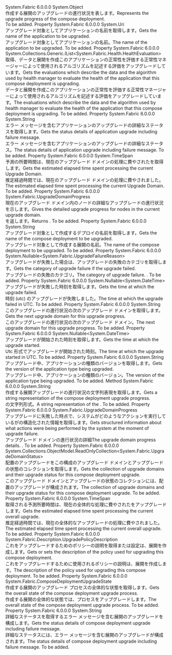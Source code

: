 <Type Name="ComposeDeploymentUpgradeProgress" FullName="System.Fabric.ComposeDeploymentUpgradeProgress">
  <TypeSignature Language="C#" Value="public sealed class ComposeDeploymentUpgradeProgress" />
  <TypeSignature Language="ILAsm" Value=".class public auto ansi sealed beforefieldinit ComposeDeploymentUpgradeProgress extends System.Object" />
  <TypeSignature Language="DocId" Value="T:System.Fabric.ComposeDeploymentUpgradeProgress" />
  <TypeSignature Language="VB.NET" Value="Public NotInheritable Class ComposeDeploymentUpgradeProgress" />
  <TypeSignature Language="F#" Value="type ComposeDeploymentUpgradeProgress = class" />
  <AssemblyInfo>
    <AssemblyName>System.Fabric</AssemblyName>
    <AssemblyVersion>6.0.0.0</AssemblyVersion>
  </AssemblyInfo>
  <Base>
    <BaseTypeName>System.Object</BaseTypeName>
  </Base>
  <Interfaces />
  <Docs>
    <summary>
      <para>
            <span data-ttu-id="bd7c5-101">作成する展開のアップグレードの進行状況を表します。</span><span class="sxs-lookup"><span data-stu-id="bd7c5-101">Represents the upgrade progress of the compose deployment.</span></span>
            </para>
    </summary>
    <remarks>To be added.</remarks>
  </Docs>
  <Members>
    <Member MemberName="ApplicationName">
      <MemberSignature Language="C#" Value="public Uri ApplicationName { get; }" />
      <MemberSignature Language="ILAsm" Value=".property instance class System.Uri ApplicationName" />
      <MemberSignature Language="DocId" Value="P:System.Fabric.ComposeDeploymentUpgradeProgress.ApplicationName" />
      <MemberSignature Language="VB.NET" Value="Public ReadOnly Property ApplicationName As Uri" />
      <MemberSignature Language="F#" Value="member this.ApplicationName : Uri" Usage="System.Fabric.ComposeDeploymentUpgradeProgress.ApplicationName" />
      <MemberType>Property</MemberType>
      <AssemblyInfo>
        <AssemblyName>System.Fabric</AssemblyName>
        <AssemblyVersion>6.0.0.0</AssemblyVersion>
      </AssemblyInfo>
      <ReturnValue>
        <ReturnType>System.Uri</ReturnType>
      </ReturnValue>
      <Docs>
        <summary>
          <para><span data-ttu-id="bd7c5-102">アップグレード対象としてアプリケーションの名前を取得します。</span><span class="sxs-lookup"><span data-stu-id="bd7c5-102">Gets the name of the application to be upgraded.</span></span></para>
        </summary>
        <value>
          <para><span data-ttu-id="bd7c5-103">アップグレード対象としてアプリケーションの名前。</span><span class="sxs-lookup"><span data-stu-id="bd7c5-103">The name of the application to be upgraded.</span></span></para>
        </value>
        <remarks>To be added.</remarks>
      </Docs>
    </Member>
    <Member MemberName="ApplicationUnhealthyEvaluations">
      <MemberSignature Language="C#" Value="public System.Collections.Generic.IList&lt;System.Fabric.Health.HealthEvaluation&gt; ApplicationUnhealthyEvaluations { get; }" />
      <MemberSignature Language="ILAsm" Value=".property instance class System.Collections.Generic.IList`1&lt;class System.Fabric.Health.HealthEvaluation&gt; ApplicationUnhealthyEvaluations" />
      <MemberSignature Language="DocId" Value="P:System.Fabric.ComposeDeploymentUpgradeProgress.ApplicationUnhealthyEvaluations" />
      <MemberSignature Language="VB.NET" Value="Public ReadOnly Property ApplicationUnhealthyEvaluations As IList(Of HealthEvaluation)" />
      <MemberSignature Language="F#" Value="member this.ApplicationUnhealthyEvaluations : System.Collections.Generic.IList&lt;System.Fabric.Health.HealthEvaluation&gt;" Usage="System.Fabric.ComposeDeploymentUpgradeProgress.ApplicationUnhealthyEvaluations" />
      <MemberType>Property</MemberType>
      <AssemblyInfo>
        <AssemblyName>System.Fabric</AssemblyName>
        <AssemblyVersion>6.0.0.0</AssemblyVersion>
      </AssemblyInfo>
      <ReturnValue>
        <ReturnType>System.Collections.Generic.IList&lt;System.Fabric.Health.HealthEvaluation&gt;</ReturnType>
      </ReturnValue>
      <Docs>
        <summary>
          <para><span data-ttu-id="bd7c5-104">取得、データと展開を作成このアプリケーションの正常性を評価する正常性マネージャーによって使用されるアルゴリズムを記述する評価をアップグレードしています。</span><span class="sxs-lookup"><span data-stu-id="bd7c5-104">Gets the evaluations which describe the data and the algorithm used by health manager to evaluate the health of the application that this compose deployment is upgrading.</span></span> </para>
        </summary>
        <value>
          <para><span data-ttu-id="bd7c5-105">データと展開を作成このアプリケーションの正常性を評価する正常性マネージャーによって使用されるアルゴリズムを記述する評価をアップグレードしています。</span><span class="sxs-lookup"><span data-stu-id="bd7c5-105">The evaluations which describe the data and the algorithm used by health manager to evaluate the health of the application that this compose deployment is upgrading.</span></span></para>
        </value>
        <remarks>To be added.</remarks>
      </Docs>
    </Member>
    <Member MemberName="ApplicationUpgradeStatusDetails">
      <MemberSignature Language="C#" Value="public string ApplicationUpgradeStatusDetails { get; }" />
      <MemberSignature Language="ILAsm" Value=".property instance string ApplicationUpgradeStatusDetails" />
      <MemberSignature Language="DocId" Value="P:System.Fabric.ComposeDeploymentUpgradeProgress.ApplicationUpgradeStatusDetails" />
      <MemberSignature Language="VB.NET" Value="Public ReadOnly Property ApplicationUpgradeStatusDetails As String" />
      <MemberSignature Language="F#" Value="member this.ApplicationUpgradeStatusDetails : string" Usage="System.Fabric.ComposeDeploymentUpgradeProgress.ApplicationUpgradeStatusDetails" />
      <MemberType>Property</MemberType>
      <AssemblyInfo>
        <AssemblyName>System.Fabric</AssemblyName>
        <AssemblyVersion>6.0.0.0</AssemblyVersion>
      </AssemblyInfo>
      <ReturnValue>
        <ReturnType>System.String</ReturnType>
      </ReturnValue>
      <Docs>
        <summary>
          <para><span data-ttu-id="bd7c5-106">エラー メッセージを含むアプリケーションのアップグレードの詳細なステータスを取得します。</span><span class="sxs-lookup"><span data-stu-id="bd7c5-106">Gets the status details of application upgrade including failure message.</span></span> </para>
        </summary>
        <value>
          <para><span data-ttu-id="bd7c5-107">エラー メッセージを含むアプリケーションのアップグレードの詳細なステータス。</span><span class="sxs-lookup"><span data-stu-id="bd7c5-107">The status details of application upgrade including failure message.</span></span></para>
        </value>
        <remarks>To be added.</remarks>
      </Docs>
    </Member>
    <Member MemberName="CurrentUpgradeDomainDuration">
      <MemberSignature Language="C#" Value="public TimeSpan CurrentUpgradeDomainDuration { get; }" />
      <MemberSignature Language="ILAsm" Value=".property instance valuetype System.TimeSpan CurrentUpgradeDomainDuration" />
      <MemberSignature Language="DocId" Value="P:System.Fabric.ComposeDeploymentUpgradeProgress.CurrentUpgradeDomainDuration" />
      <MemberSignature Language="VB.NET" Value="Public ReadOnly Property CurrentUpgradeDomainDuration As TimeSpan" />
      <MemberSignature Language="F#" Value="member this.CurrentUpgradeDomainDuration : TimeSpan" Usage="System.Fabric.ComposeDeploymentUpgradeProgress.CurrentUpgradeDomainDuration" />
      <MemberType>Property</MemberType>
      <AssemblyInfo>
        <AssemblyName>System.Fabric</AssemblyName>
        <AssemblyVersion>6.0.0.0</AssemblyVersion>
      </AssemblyInfo>
      <ReturnValue>
        <ReturnType>System.TimeSpan</ReturnType>
      </ReturnValue>
      <Docs>
        <summary>
          <para><span data-ttu-id="bd7c5-108">予測の所要時間は、現在のアップグレード ドメインの処理に費やされたを取得します。</span><span class="sxs-lookup"><span data-stu-id="bd7c5-108">Gets the estimated elapsed time spent processing the current Upgrade Domain.</span></span></para>
        </summary>
        <value>
          <para><span data-ttu-id="bd7c5-109">推定経過時間では、現在のアップグレード ドメインの処理に費やされました。</span><span class="sxs-lookup"><span data-stu-id="bd7c5-109">The estimated elapsed time spent processing the current Upgrade Domain.</span></span></para>
        </value>
        <remarks>To be added.</remarks>
      </Docs>
    </Member>
    <Member MemberName="CurrentUpgradeDomainProgress">
      <MemberSignature Language="C#" Value="public System.Fabric.UpgradeDomainProgress CurrentUpgradeDomainProgress { get; }" />
      <MemberSignature Language="ILAsm" Value=".property instance class System.Fabric.UpgradeDomainProgress CurrentUpgradeDomainProgress" />
      <MemberSignature Language="DocId" Value="P:System.Fabric.ComposeDeploymentUpgradeProgress.CurrentUpgradeDomainProgress" />
      <MemberSignature Language="VB.NET" Value="Public ReadOnly Property CurrentUpgradeDomainProgress As UpgradeDomainProgress" />
      <MemberSignature Language="F#" Value="member this.CurrentUpgradeDomainProgress : System.Fabric.UpgradeDomainProgress" Usage="System.Fabric.ComposeDeploymentUpgradeProgress.CurrentUpgradeDomainProgress" />
      <MemberType>Property</MemberType>
      <AssemblyInfo>
        <AssemblyName>System.Fabric</AssemblyName>
        <AssemblyVersion>6.0.0.0</AssemblyVersion>
      </AssemblyInfo>
      <ReturnValue>
        <ReturnType>System.Fabric.UpgradeDomainProgress</ReturnType>
      </ReturnValue>
      <Docs>
        <summary>
          <para><span data-ttu-id="bd7c5-110">現在のアップグレード ドメイン内のノードの詳細なアップグレードの進行状況を示します。</span><span class="sxs-lookup"><span data-stu-id="bd7c5-110">Gives the detailed upgrade progress for nodes in the current upgrade domain.</span></span></para>
        </summary>
        <value>
          <para><span data-ttu-id="bd7c5-111"><see cref="T:System.Fabric.UpgradeDomainProgress" /> を返します。</span><span class="sxs-lookup"><span data-stu-id="bd7c5-111">Returns <see cref="T:System.Fabric.UpgradeDomainProgress" />.</span></span></para>
        </value>
        <remarks>To be added.</remarks>
      </Docs>
    </Member>
    <Member MemberName="DeploymentName">
      <MemberSignature Language="C#" Value="public string DeploymentName { get; }" />
      <MemberSignature Language="ILAsm" Value=".property instance string DeploymentName" />
      <MemberSignature Language="DocId" Value="P:System.Fabric.ComposeDeploymentUpgradeProgress.DeploymentName" />
      <MemberSignature Language="VB.NET" Value="Public ReadOnly Property DeploymentName As String" />
      <MemberSignature Language="F#" Value="member this.DeploymentName : string" Usage="System.Fabric.ComposeDeploymentUpgradeProgress.DeploymentName" />
      <MemberType>Property</MemberType>
      <AssemblyInfo>
        <AssemblyName>System.Fabric</AssemblyName>
        <AssemblyVersion>6.0.0.0</AssemblyVersion>
      </AssemblyInfo>
      <ReturnValue>
        <ReturnType>System.String</ReturnType>
      </ReturnValue>
      <Docs>
        <summary>
          <para><span data-ttu-id="bd7c5-112">アップグレード対象として作成するデプロイの名前を取得します。</span><span class="sxs-lookup"><span data-stu-id="bd7c5-112">Gets the name of the compose deployment to be upgraded.</span></span></para>
        </summary>
        <value>
          <para><span data-ttu-id="bd7c5-113">アップグレード対象として作成する展開の名前。</span><span class="sxs-lookup"><span data-stu-id="bd7c5-113">The name of the compose deployment to be upgraded.</span></span></para>
        </value>
        <remarks>To be added.</remarks>
      </Docs>
    </Member>
    <Member MemberName="FailureReason">
      <MemberSignature Language="C#" Value="public Nullable&lt;System.Fabric.UpgradeFailureReason&gt; FailureReason { get; }" />
      <MemberSignature Language="ILAsm" Value=".property instance valuetype System.Nullable`1&lt;valuetype System.Fabric.UpgradeFailureReason&gt; FailureReason" />
      <MemberSignature Language="DocId" Value="P:System.Fabric.ComposeDeploymentUpgradeProgress.FailureReason" />
      <MemberSignature Language="VB.NET" Value="Public ReadOnly Property FailureReason As Nullable(Of UpgradeFailureReason)" />
      <MemberSignature Language="F#" Value="member this.FailureReason : Nullable&lt;System.Fabric.UpgradeFailureReason&gt;" Usage="System.Fabric.ComposeDeploymentUpgradeProgress.FailureReason" />
      <MemberType>Property</MemberType>
      <AssemblyInfo>
        <AssemblyName>System.Fabric</AssemblyName>
        <AssemblyVersion>6.0.0.0</AssemblyVersion>
      </AssemblyInfo>
      <ReturnValue>
        <ReturnType>System.Nullable&lt;System.Fabric.UpgradeFailureReason&gt;</ReturnType>
      </ReturnValue>
      <Docs>
        <summary>
          <para>
            <span data-ttu-id="bd7c5-114">アップグレードが失敗した場合は、アップグレードの失敗のカテゴリを取得します。</span><span class="sxs-lookup"><span data-stu-id="bd7c5-114">Gets the category of upgrade failure if the upgrade failed.</span></span>
            </para>
        </summary>
        <value>
          <para><span data-ttu-id="bd7c5-115">アップグレードの失敗のカテゴリ。</span><span class="sxs-lookup"><span data-stu-id="bd7c5-115">The category of upgrade failure.</span></span> <span data-ttu-id="bd7c5-116"><see cref="T:System.Fabric.UpgradeFailureReason" /></span><span class="sxs-lookup"><span data-stu-id="bd7c5-116"><see cref="T:System.Fabric.UpgradeFailureReason" />.</span></span></para>
        </value>
        <remarks>To be added.</remarks>
      </Docs>
    </Member>
    <Member MemberName="FailureTimestampUtc">
      <MemberSignature Language="C#" Value="public Nullable&lt;DateTime&gt; FailureTimestampUtc { get; }" />
      <MemberSignature Language="ILAsm" Value=".property instance valuetype System.Nullable`1&lt;valuetype System.DateTime&gt; FailureTimestampUtc" />
      <MemberSignature Language="DocId" Value="P:System.Fabric.ComposeDeploymentUpgradeProgress.FailureTimestampUtc" />
      <MemberSignature Language="VB.NET" Value="Public ReadOnly Property FailureTimestampUtc As Nullable(Of DateTime)" />
      <MemberSignature Language="F#" Value="member this.FailureTimestampUtc : Nullable&lt;DateTime&gt;" Usage="System.Fabric.ComposeDeploymentUpgradeProgress.FailureTimestampUtc" />
      <MemberType>Property</MemberType>
      <AssemblyInfo>
        <AssemblyName>System.Fabric</AssemblyName>
        <AssemblyVersion>6.0.0.0</AssemblyVersion>
      </AssemblyInfo>
      <ReturnValue>
        <ReturnType>System.Nullable&lt;System.DateTime&gt;</ReturnType>
      </ReturnValue>
      <Docs>
        <summary>
          <para>
            <span data-ttu-id="bd7c5-117">アップグレードが失敗した時刻を取得します。</span><span class="sxs-lookup"><span data-stu-id="bd7c5-117">Gets the time at which the upgrade failed.</span></span>
            </para>
        </summary>
        <value>
          <para><span data-ttu-id="bd7c5-118">時刻 (utc) のアップグレードが失敗しました。</span><span class="sxs-lookup"><span data-stu-id="bd7c5-118">The time at which the upgrade failed in UTC.</span></span></para>
        </value>
        <remarks>To be added.</remarks>
      </Docs>
    </Member>
    <Member MemberName="NextUpgradeDomain">
      <MemberSignature Language="C#" Value="public string NextUpgradeDomain { get; }" />
      <MemberSignature Language="ILAsm" Value=".property instance string NextUpgradeDomain" />
      <MemberSignature Language="DocId" Value="P:System.Fabric.ComposeDeploymentUpgradeProgress.NextUpgradeDomain" />
      <MemberSignature Language="VB.NET" Value="Public ReadOnly Property NextUpgradeDomain As String" />
      <MemberSignature Language="F#" Value="member this.NextUpgradeDomain : string" Usage="System.Fabric.ComposeDeploymentUpgradeProgress.NextUpgradeDomain" />
      <MemberType>Property</MemberType>
      <AssemblyInfo>
        <AssemblyName>System.Fabric</AssemblyName>
        <AssemblyVersion>6.0.0.0</AssemblyVersion>
      </AssemblyInfo>
      <ReturnValue>
        <ReturnType>System.String</ReturnType>
      </ReturnValue>
      <Docs>
        <summary>
          <para><span data-ttu-id="bd7c5-119">このアップグレードの進行状況の次のアップグレード ドメインを取得します。</span><span class="sxs-lookup"><span data-stu-id="bd7c5-119">Gets the next upgrade domain for this upgrade progress.</span></span></para>
        </summary>
        <value>
          <para><span data-ttu-id="bd7c5-120">このアップグレードの進行状況の次のアップグレード ドメイン。</span><span class="sxs-lookup"><span data-stu-id="bd7c5-120">The next upgrade domain for this upgrade progress.</span></span></para>
        </value>
        <remarks>To be added.</remarks>
      </Docs>
    </Member>
    <Member MemberName="StartTimestampUtc">
      <MemberSignature Language="C#" Value="public Nullable&lt;DateTime&gt; StartTimestampUtc { get; }" />
      <MemberSignature Language="ILAsm" Value=".property instance valuetype System.Nullable`1&lt;valuetype System.DateTime&gt; StartTimestampUtc" />
      <MemberSignature Language="DocId" Value="P:System.Fabric.ComposeDeploymentUpgradeProgress.StartTimestampUtc" />
      <MemberSignature Language="VB.NET" Value="Public ReadOnly Property StartTimestampUtc As Nullable(Of DateTime)" />
      <MemberSignature Language="F#" Value="member this.StartTimestampUtc : Nullable&lt;DateTime&gt;" Usage="System.Fabric.ComposeDeploymentUpgradeProgress.StartTimestampUtc" />
      <MemberType>Property</MemberType>
      <AssemblyInfo>
        <AssemblyName>System.Fabric</AssemblyName>
        <AssemblyVersion>6.0.0.0</AssemblyVersion>
      </AssemblyInfo>
      <ReturnValue>
        <ReturnType>System.Nullable&lt;System.DateTime&gt;</ReturnType>
      </ReturnValue>
      <Docs>
        <summary>
          <para>
            <span data-ttu-id="bd7c5-121">アップグレードが開始された時刻を取得します。</span><span class="sxs-lookup"><span data-stu-id="bd7c5-121">Gets the time at which the upgrade started.</span></span>
            </para>
        </summary>
        <value>
          <para><span data-ttu-id="bd7c5-122">Utc 形式でアップグレードが開始された時刻。</span><span class="sxs-lookup"><span data-stu-id="bd7c5-122">The time at which the upgrade started in UTC.</span></span></para>
        </value>
        <remarks>To be added.</remarks>
      </Docs>
    </Member>
    <Member MemberName="TargetApplicationTypeVersion">
      <MemberSignature Language="C#" Value="public string TargetApplicationTypeVersion { get; }" />
      <MemberSignature Language="ILAsm" Value=".property instance string TargetApplicationTypeVersion" />
      <MemberSignature Language="DocId" Value="P:System.Fabric.ComposeDeploymentUpgradeProgress.TargetApplicationTypeVersion" />
      <MemberSignature Language="VB.NET" Value="Public ReadOnly Property TargetApplicationTypeVersion As String" />
      <MemberSignature Language="F#" Value="member this.TargetApplicationTypeVersion : string" Usage="System.Fabric.ComposeDeploymentUpgradeProgress.TargetApplicationTypeVersion" />
      <MemberType>Property</MemberType>
      <AssemblyInfo>
        <AssemblyName>System.Fabric</AssemblyName>
        <AssemblyVersion>6.0.0.0</AssemblyVersion>
      </AssemblyInfo>
      <ReturnValue>
        <ReturnType>System.String</ReturnType>
      </ReturnValue>
      <Docs>
        <summary>
          <para><span data-ttu-id="bd7c5-123">アップグレード中、アプリケーションの種類のバージョンを取得します。</span><span class="sxs-lookup"><span data-stu-id="bd7c5-123">Gets the version of the application type being upgraded.</span></span></para>
        </summary>
        <value>
          <para><span data-ttu-id="bd7c5-124">アップグレード中、アプリケーションの種類のバージョン。</span><span class="sxs-lookup"><span data-stu-id="bd7c5-124">The version of the application type being upgraded.</span></span></para>
        </value>
        <remarks>To be added.</remarks>
      </Docs>
    </Member>
    <Member MemberName="ToString">
      <MemberSignature Language="C#" Value="public override string ToString ();" />
      <MemberSignature Language="ILAsm" Value=".method public hidebysig virtual instance string ToString() cil managed" />
      <MemberSignature Language="DocId" Value="M:System.Fabric.ComposeDeploymentUpgradeProgress.ToString" />
      <MemberSignature Language="VB.NET" Value="Public Overrides Function ToString () As String" />
      <MemberSignature Language="F#" Value="override this.ToString : unit -&gt; string" Usage="composeDeploymentUpgradeProgress.ToString " />
      <MemberType>Method</MemberType>
      <AssemblyInfo>
        <AssemblyName>System.Fabric</AssemblyName>
        <AssemblyVersion>6.0.0.0</AssemblyVersion>
      </AssemblyInfo>
      <ReturnValue>
        <ReturnType>System.String</ReturnType>
      </ReturnValue>
      <Parameters />
      <Docs>
        <summary>
            <span data-ttu-id="bd7c5-125">作成する展開アップグレードの進行状況の文字列表現を取得します。</span><span class="sxs-lookup"><span data-stu-id="bd7c5-125">Gets a string representation of the compose deployment upgrade progress.</span></span>
            </summary>
        <returns><span data-ttu-id="bd7c5-126"><see cref="T:System.Fabric.ComposeDeploymentUpgradeProgress" /> の文字列形式。</span><span class="sxs-lookup"><span data-stu-id="bd7c5-126">A string representation of the <see cref="T:System.Fabric.ComposeDeploymentUpgradeProgress" />.</span></span></returns>
        <remarks>To be added.</remarks>
      </Docs>
    </Member>
    <Member MemberName="UpgradeDomainProgressAtFailure">
      <MemberSignature Language="C#" Value="public System.Fabric.UpgradeDomainProgress UpgradeDomainProgressAtFailure { get; }" />
      <MemberSignature Language="ILAsm" Value=".property instance class System.Fabric.UpgradeDomainProgress UpgradeDomainProgressAtFailure" />
      <MemberSignature Language="DocId" Value="P:System.Fabric.ComposeDeploymentUpgradeProgress.UpgradeDomainProgressAtFailure" />
      <MemberSignature Language="VB.NET" Value="Public ReadOnly Property UpgradeDomainProgressAtFailure As UpgradeDomainProgress" />
      <MemberSignature Language="F#" Value="member this.UpgradeDomainProgressAtFailure : System.Fabric.UpgradeDomainProgress" Usage="System.Fabric.ComposeDeploymentUpgradeProgress.UpgradeDomainProgressAtFailure" />
      <MemberType>Property</MemberType>
      <AssemblyInfo>
        <AssemblyName>System.Fabric</AssemblyName>
        <AssemblyVersion>6.0.0.0</AssemblyVersion>
      </AssemblyInfo>
      <ReturnValue>
        <ReturnType>System.Fabric.UpgradeDomainProgress</ReturnType>
      </ReturnValue>
      <Docs>
        <summary>
          <para>
            <span data-ttu-id="bd7c5-127">アップグレードに失敗した時点で、システムがどのようなアクションを実行しているがの構造化された情報を取得します。</span><span class="sxs-lookup"><span data-stu-id="bd7c5-127">Gets structured information about what actions were being performed by the system at the moment of upgrade failure.</span></span>
            </para>
        </summary>
        <value>
          <para><span data-ttu-id="bd7c5-128">アップグレード ドメインの進行状況の詳細</span><span class="sxs-lookup"><span data-stu-id="bd7c5-128">The upgrade domain progress details.</span></span> <span data-ttu-id="bd7c5-129"><see cref="T:System.Fabric.UpgradeDomainProgress" /></span><span class="sxs-lookup"><span data-stu-id="bd7c5-129"><see cref="T:System.Fabric.UpgradeDomainProgress" />.</span></span></para>
        </value>
        <remarks>To be added.</remarks>
      </Docs>
    </Member>
    <Member MemberName="UpgradeDomains">
      <MemberSignature Language="C#" Value="public System.Collections.ObjectModel.ReadOnlyCollection&lt;System.Fabric.UpgradeDomainStatus&gt; UpgradeDomains { get; }" />
      <MemberSignature Language="ILAsm" Value=".property instance class System.Collections.ObjectModel.ReadOnlyCollection`1&lt;class System.Fabric.UpgradeDomainStatus&gt; UpgradeDomains" />
      <MemberSignature Language="DocId" Value="P:System.Fabric.ComposeDeploymentUpgradeProgress.UpgradeDomains" />
      <MemberSignature Language="VB.NET" Value="Public ReadOnly Property UpgradeDomains As ReadOnlyCollection(Of UpgradeDomainStatus)" />
      <MemberSignature Language="F#" Value="member this.UpgradeDomains : System.Collections.ObjectModel.ReadOnlyCollection&lt;System.Fabric.UpgradeDomainStatus&gt;" Usage="System.Fabric.ComposeDeploymentUpgradeProgress.UpgradeDomains" />
      <MemberType>Property</MemberType>
      <AssemblyInfo>
        <AssemblyName>System.Fabric</AssemblyName>
        <AssemblyVersion>6.0.0.0</AssemblyVersion>
      </AssemblyInfo>
      <ReturnValue>
        <ReturnType>System.Collections.ObjectModel.ReadOnlyCollection&lt;System.Fabric.UpgradeDomainStatus&gt;</ReturnType>
      </ReturnValue>
      <Docs>
        <summary>
          <para><span data-ttu-id="bd7c5-130">配置のアップグレードをこの構成のアップグレード ドメインとアップグレードの状態のコレクションを取得します。</span><span class="sxs-lookup"><span data-stu-id="bd7c5-130">Gets the collection of upgrade domains and their upgrade status for this compose deployment upgrade.</span></span></para>
        </summary>
        <value>
          <para><span data-ttu-id="bd7c5-131">このアップグレード ドメインとアップグレードの状態のコレクションには、配置のアップグレードが構成されます。</span><span class="sxs-lookup"><span data-stu-id="bd7c5-131">The collection of upgrade domains and their upgrade status for this compose deployment  upgrade.</span></span></para>
        </value>
        <remarks>To be added.</remarks>
      </Docs>
    </Member>
    <Member MemberName="UpgradeDuration">
      <MemberSignature Language="C#" Value="public TimeSpan UpgradeDuration { get; }" />
      <MemberSignature Language="ILAsm" Value=".property instance valuetype System.TimeSpan UpgradeDuration" />
      <MemberSignature Language="DocId" Value="P:System.Fabric.ComposeDeploymentUpgradeProgress.UpgradeDuration" />
      <MemberSignature Language="VB.NET" Value="Public ReadOnly Property UpgradeDuration As TimeSpan" />
      <MemberSignature Language="F#" Value="member this.UpgradeDuration : TimeSpan" Usage="System.Fabric.ComposeDeploymentUpgradeProgress.UpgradeDuration" />
      <MemberType>Property</MemberType>
      <AssemblyInfo>
        <AssemblyName>System.Fabric</AssemblyName>
        <AssemblyVersion>6.0.0.0</AssemblyVersion>
      </AssemblyInfo>
      <ReturnValue>
        <ReturnType>System.TimeSpan</ReturnType>
      </ReturnValue>
      <Docs>
        <summary>
          <para><span data-ttu-id="bd7c5-132">取得される予測所要時間は、現在の全体的な処理に費やされたをアップグレードします。</span><span class="sxs-lookup"><span data-stu-id="bd7c5-132">Gets the estimated elapsed time spent processing the current overall upgrade.</span></span></para>
        </summary>
        <value>
          <para><span data-ttu-id="bd7c5-133">推定経過時間では、現在の全体的なアップグレードの処理に費やされました。</span><span class="sxs-lookup"><span data-stu-id="bd7c5-133">The estimated elapsed time spent processing the current overall upgrade.</span></span></para>
        </value>
        <remarks>To be added.</remarks>
      </Docs>
    </Member>
    <Member MemberName="UpgradePolicyDescription">
      <MemberSignature Language="C#" Value="public System.Fabric.Description.UpgradePolicyDescription UpgradePolicyDescription { get; set; }" />
      <MemberSignature Language="ILAsm" Value=".property instance class System.Fabric.Description.UpgradePolicyDescription UpgradePolicyDescription" />
      <MemberSignature Language="DocId" Value="P:System.Fabric.ComposeDeploymentUpgradeProgress.UpgradePolicyDescription" />
      <MemberSignature Language="VB.NET" Value="Public Property UpgradePolicyDescription As UpgradePolicyDescription" />
      <MemberSignature Language="F#" Value="member this.UpgradePolicyDescription : System.Fabric.Description.UpgradePolicyDescription with get, set" Usage="System.Fabric.ComposeDeploymentUpgradeProgress.UpgradePolicyDescription" />
      <MemberType>Property</MemberType>
      <AssemblyInfo>
        <AssemblyName>System.Fabric</AssemblyName>
        <AssemblyVersion>6.0.0.0</AssemblyVersion>
      </AssemblyInfo>
      <ReturnValue>
        <ReturnType>System.Fabric.Description.UpgradePolicyDescription</ReturnType>
      </ReturnValue>
      <Docs>
        <summary>
          <para><span data-ttu-id="bd7c5-134">これをアップグレードするためのポリシーの説明を取得または設定は、展開を作成します。</span><span class="sxs-lookup"><span data-stu-id="bd7c5-134">Gets or sets the description of the policy used for upgrading this compose deployment.</span></span></para>
        </summary>
        <value>
          <para><span data-ttu-id="bd7c5-135">これをアップグレードするために使用されるポリシーの説明は、展開を作成します。</span><span class="sxs-lookup"><span data-stu-id="bd7c5-135">The description of the policy used for upgrading this compose deployment.</span></span></para>
        </value>
        <remarks>To be added.</remarks>
      </Docs>
    </Member>
    <Member MemberName="UpgradeState">
      <MemberSignature Language="C#" Value="public System.Fabric.ComposeDeploymentUpgradeState UpgradeState { get; }" />
      <MemberSignature Language="ILAsm" Value=".property instance valuetype System.Fabric.ComposeDeploymentUpgradeState UpgradeState" />
      <MemberSignature Language="DocId" Value="P:System.Fabric.ComposeDeploymentUpgradeProgress.UpgradeState" />
      <MemberSignature Language="VB.NET" Value="Public ReadOnly Property UpgradeState As ComposeDeploymentUpgradeState" />
      <MemberSignature Language="F#" Value="member this.UpgradeState : System.Fabric.ComposeDeploymentUpgradeState" Usage="System.Fabric.ComposeDeploymentUpgradeProgress.UpgradeState" />
      <MemberType>Property</MemberType>
      <AssemblyInfo>
        <AssemblyName>System.Fabric</AssemblyName>
        <AssemblyVersion>6.0.0.0</AssemblyVersion>
      </AssemblyInfo>
      <ReturnValue>
        <ReturnType>System.Fabric.ComposeDeploymentUpgradeState</ReturnType>
      </ReturnValue>
      <Docs>
        <summary>
          <para><span data-ttu-id="bd7c5-136">作成する展開のアップグレード プロセスの全体的な状態を取得します。</span><span class="sxs-lookup"><span data-stu-id="bd7c5-136">Gets the overall state of the compose deployment upgrade process.</span></span></para>
        </summary>
        <value>
          <para><span data-ttu-id="bd7c5-137">作成する展開の全体的な状態では、プロセスをアップグレードします。</span><span class="sxs-lookup"><span data-stu-id="bd7c5-137">The overall state of the compose deployment upgrade process.</span></span></para>
        </value>
        <remarks>To be added.</remarks>
      </Docs>
    </Member>
    <Member MemberName="UpgradeStatusDetails">
      <MemberSignature Language="C#" Value="public string UpgradeStatusDetails { get; }" />
      <MemberSignature Language="ILAsm" Value=".property instance string UpgradeStatusDetails" />
      <MemberSignature Language="DocId" Value="P:System.Fabric.ComposeDeploymentUpgradeProgress.UpgradeStatusDetails" />
      <MemberSignature Language="VB.NET" Value="Public ReadOnly Property UpgradeStatusDetails As String" />
      <MemberSignature Language="F#" Value="member this.UpgradeStatusDetails : string" Usage="System.Fabric.ComposeDeploymentUpgradeProgress.UpgradeStatusDetails" />
      <MemberType>Property</MemberType>
      <AssemblyInfo>
        <AssemblyName>System.Fabric</AssemblyName>
        <AssemblyVersion>6.0.0.0</AssemblyVersion>
      </AssemblyInfo>
      <ReturnValue>
        <ReturnType>System.String</ReturnType>
      </ReturnValue>
      <Docs>
        <summary>
          <para><span data-ttu-id="bd7c5-138">詳細なステータスを取得するエラー メッセージを含む展開のアップグレードを構成します。</span><span class="sxs-lookup"><span data-stu-id="bd7c5-138">Gets the status details of compose deployment upgrade including failure message.</span></span> </para>
        </summary>
        <value>
          <para><span data-ttu-id="bd7c5-139">詳細なステータスには、エラー メッセージを含む展開のアップグレードが構成されます。</span><span class="sxs-lookup"><span data-stu-id="bd7c5-139">The status details of compose deployment upgrade including failure message.</span></span></para>
        </value>
        <remarks>To be added.</remarks>
      </Docs>
    </Member>
  </Members>
</Type>